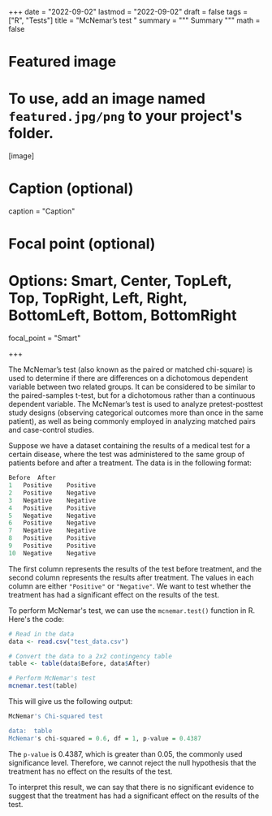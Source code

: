 +++
date = "2022-09-02"
lastmod = "2022-09-02"
draft = false
tags = ["R", "Tests"]
title = "McNemar’s test "
summary = """
Summary
"""
math = false

# Featured image
# To use, add an image named `featured.jpg/png` to your project's folder. 
[image]
  # Caption (optional)
  caption = "Caption"
  
  # Focal point (optional)
  # Options: Smart, Center, TopLeft, Top, TopRight, Left, Right, BottomLeft, Bottom, BottomRight
  focal_point = "Smart"

+++

The McNemar’s test (also known as the paired or matched chi-square) is used to determine if there are differences on a dichotomous dependent variable between two related groups. It can be considered to be similar to the paired-samples t-test, but for a dichotomous rather than a continuous dependent variable. The McNemar’s test is used to analyze pretest-posttest study designs (observing categorical outcomes more than once in the same patient), as well as being commonly employed in analyzing matched pairs and case-control studies.

Suppose we have a dataset containing the results of a medical test for a certain disease, where the test was administered to the same group of patients before and after a treatment. The data is in the following format:

```r
Before  After
1   Positive    Positive
2   Positive    Negative
3   Negative    Negative
4   Positive    Positive
5   Negative    Negative
6   Positive    Negative
7   Negative    Negative
8   Positive    Positive
9   Positive    Positive
10  Negative    Negative
```

The first column represents the results of the test before treatment, and the second column represents the results after treatment. The values in each column are either `"Positive"` or `"Negative"`. We want to test whether the treatment has had a significant effect on the results of the test.

To perform McNemar's test, we can use the `mcnemar.test()` function in R. Here's the code:

```r
# Read in the data
data <- read.csv("test_data.csv")

# Convert the data to a 2x2 contingency table
table <- table(data$Before, data$After)

# Perform McNemar's test
mcnemar.test(table)
```

This will give us the following output:

```r
McNemar's Chi-squared test

data:  table
McNemar's chi-squared = 0.6, df = 1, p-value = 0.4387
```

The `p-value` is 0.4387, which is greater than 0.05, the commonly used significance level. Therefore, we cannot reject the null hypothesis that the treatment has no effect on the results of the test.

To interpret this result, we can say that there is no significant evidence to suggest that the treatment has had a significant effect on the results of the test.
